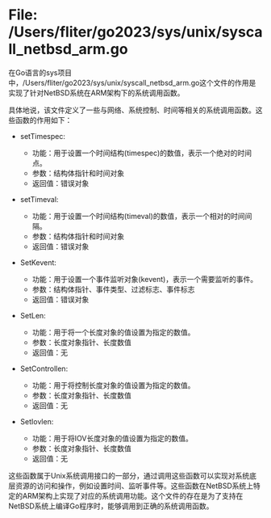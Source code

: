 # File: /Users/fliter/go2023/sys/unix/syscall_netbsd_arm.go

在Go语言的sys项目中，/Users/fliter/go2023/sys/unix/syscall_netbsd_arm.go这个文件的作用是实现了针对NetBSD系统在ARM架构下的系统调用函数。

具体地说，该文件定义了一些与网络、系统控制、时间等相关的系统调用函数。这些函数的作用如下：

- setTimespec:
  - 功能：用于设置一个时间结构(timespec)的数值，表示一个绝对的时间点。
  - 参数：结构体指针和时间对象
  - 返回值：错误对象
  
- setTimeval:
  - 功能：用于设置一个时间结构(timeval)的数值，表示一个相对的时间间隔。
  - 参数：结构体指针和时间对象
  - 返回值：错误对象
  
- SetKevent:
  - 功能：用于设置一个事件监听对象(kevent)，表示一个需要监听的事件。
  - 参数：结构体指针、事件类型、过滤标志、事件标志
  - 返回值：错误对象
  
- SetLen:
  - 功能：用于将一个长度对象的值设置为指定的数值。
  - 参数：长度对象指针、长度数值
  - 返回值：无
  
- SetControllen:
  - 功能：用于将控制长度对象的值设置为指定的数值。
  - 参数：长度对象指针、长度数值
  - 返回值：无
  
- SetIovlen:
  - 功能：用于将IOV长度对象的值设置为指定的数值。
  - 参数：长度对象指针、长度数值
  - 返回值：无

这些函数属于Unix系统调用接口的一部分，通过调用这些函数可以实现对系统底层资源的访问和操作，例如设置时间、监听事件等。这些函数在NetBSD系统上特定的ARM架构上实现了对应的系统调用功能。这个文件的存在是为了支持在NetBSD系统上编译Go程序时，能够调用到正确的系统调用函数。

